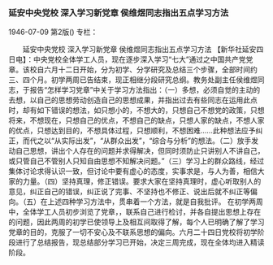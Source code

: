 ### 延安中央党校  深入学习新党章  侯维煜同志指出五点学习方法

1946-07-09
第2版()
专栏：

　　延安中央党校
    深入学习新党章
    侯维煜同志指出五点学习方法
    【新华社延安四日电】：中央党校全体学工人员，现在逐步深入学习“七大”通过之中国共产党党章。该校自六月十二日开始，分为初学、分学研究及总结三个步骤，全部时间约三、四个月。初学两周已告结束，现正相继分段研究总纲。教务处副主任侯维煜同志，于报告“怎样学习党章”中关于学习方法指出：（一）多想，必须自觉的主动的去想，以自己的思想劳动创造自己的思想成果，并指出过去有些同志在运用此点时，却有如下错误的想法，如只想小的，不想大的，只想自己不想党的政策，只想将来，不想现在，只想自己的优点，不想自己的缺点，只想人家的缺点，不想人家的优点，只想达到目的，不想具体过程，只想顺利，不想困难……此种想法应予纠正，而代之以“从实际出发”，“从群众出发”，“综合与分析”的想法。（二）放手发动自己思想，讲出个人存在的问题并求得解决，但同时须防止只讲别人不讲自己，或只管自己不管别人只知自由思想不知解决问题。”（三）学习上的群众路线，经过集体讨论求得认识一致，但讨论中要有虚心的态度，实事求是，与人为善，相信大家的力量。（四）坚持真理，修正错误。要求大家在坚持真理时，虚心听取别人的意见，纠正自己的错误，纠正说了完事、不坚持也不修正、说出后就不纠正等偏向。（五）在上述四种学习方法中，贯串着一个方法，就是自我批评。
    在初学两周中，全体学工人员初步浏览了党章，，联系自己进行检讨，并各自提出思想上存在的问题，因此两周的初学已使领导上及相互间取得了解，每个人已明确了解了学习党章的目的，克服了一切不安心及不联系思想的偏向。六月二十四日党校将初学阶段进行了总结报告，现总结部分学习已开始，决定三周完成，现在全体均进入精读阶段。
